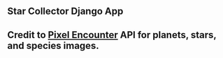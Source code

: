## Star Collector Django App

## Credit to [Pixel Encounter](https://pixelencounter.com/Api) API for planets, stars, and species images.
